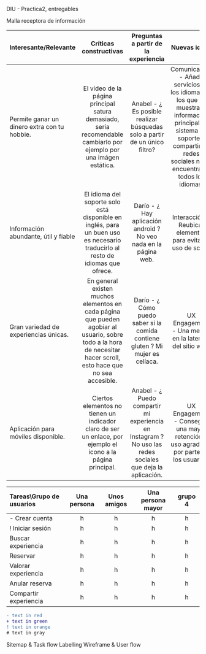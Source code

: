 DIU - Practica2, entregables

Malla receptora de información 


| Interesante/Relevante  | Críticas constructivas  | Preguntas a partir de la experiencia | Nuevas ideas |
| :---        |  :----:   | :----: | :----: |
| Permite ganar un dinero extra con tu hobbie.    | El vídeo de la página principal satura demasiado, sería recomendable cambiarlo por ejemplo por una imágen estática.  |   Anabel - ¿ Es posible realizar búsquedas solo a partir de un único filtro?   |  Comunicación - Añadir servicios en los idiomas en los que se muestra la información principal. El sistema de soporte y compartir en redes sociales no se encuentra en todos los idiomas.        |              
| Información abundante, útil y fiable      | El idioma del soporte solo está disponible en inglés, para un buen uso es necesario traducirlo al resto de idiomas que ofrece.  |  Darío - ¿ Hay aplicación android ? No veo nada en la página web. | Interacción - Reubicar elementos para evitar el uso de scroll.   |              
| Gran variedad de experiencias únicas.      | En general existen muchos elementos en cada página que pueden agobiar al usuario, sobre todo a la hora de necesitar hacer scroll, esto hace que no sea accesible.  |  Darío - ¿ Cómo puedo saber si la comida contiene gluten ? Mi mujer es celíaca.     |  UX Engagement - Una mejora en la latencia del sitio web. |              
| Aplicación para móviles disponible.        | Ciertos elementos no tienen un indicador claro de ser un enlace, por ejemplo el icono a la página principal.  | Anabel - ¿ Puedo compartir mi experiencia en Instagram ? No uso las redes sociales que deja la aplicación.  |  UX Engagement - Conseguir una mayor retención y uso agradable por parte de los usuarios.  |              




| Tareas\Grupo de usuarios | Una persona | Unos amigos | Una persona mayor | grupo 4 |
| :---                     | :----:  | :----:  | :----:  | :----:  |
| - Crear cuenta             |   h     |    h    |    h    |    h    |
| ! Iniciar sesión           |   h     |    h    |    h    |    h    |
| Buscar experiencia       |   h     |    h    |    h    |    h    |
| Reservar                 |   h     |    h    |    h    |    h    |
| Valorar experiencia      |   h     |    h    |    h    |    h    |
| Anular reserva           |   h     |    h    |    h    |    h    |
| Compartir experiencia    |   h     |    h    |    h    |    h    |






```diff
- text in red
+ text in green
! text in orange
# text in gray
```


Sitemap & Task flow 
Labelling 
Wireframe & User flow 
